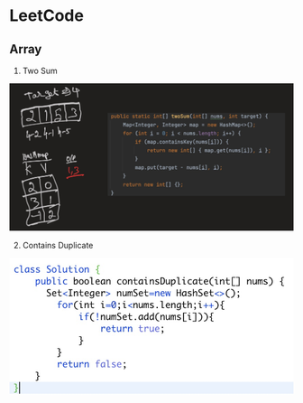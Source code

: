 # LeetCode

## Array
1. Two Sum

 ![img.png](imgs/array_twosum.jpg)

2. Contains Duplicate

![img.png](imgs/array_contain_duplicate.jpg)
